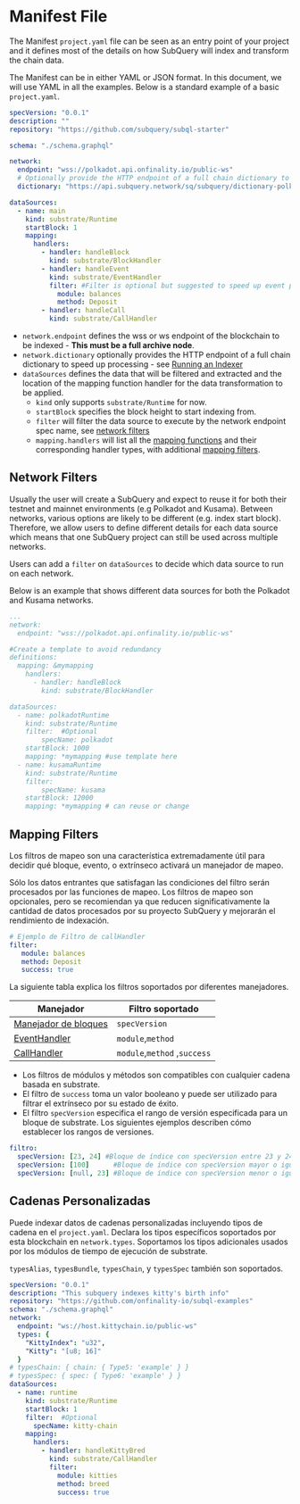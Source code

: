 # Manifest File

The Manifest `project.yaml` file can be seen as an entry point of your project and it defines most of the details on how SubQuery will index and transform the chain data.

The Manifest can be in either YAML or JSON format. In this document, we will use YAML in all the examples. Below is a standard example of a basic `project.yaml`.

``` yml
specVersion: "0.0.1"
description: ""
repository: "https://github.com/subquery/subql-starter"

schema: "./schema.graphql"

network:
  endpoint: "wss://polkadot.api.onfinality.io/public-ws"
  # Optionally provide the HTTP endpoint of a full chain dictionary to speed up processing
  dictionary: "https://api.subquery.network/sq/subquery/dictionary-polkadot"

dataSources:
  - name: main
    kind: substrate/Runtime
    startBlock: 1
    mapping:
      handlers:
        - handler: handleBlock
          kind: substrate/BlockHandler
        - handler: handleEvent
          kind: substrate/EventHandler
          filter: #Filter is optional but suggested to speed up event processing
            module: balances
            method: Deposit
        - handler: handleCall
          kind: substrate/CallHandler
```

- `network.endpoint` defines the wss or ws endpoint of the blockchain to be indexed - **This must be a full archive node**.
- `network.dictionary` optionally provides the HTTP endpoint of a full chain dictionary to speed up processing - see [Running an Indexer](../run/run.md#using-a-dictionary)
- `dataSources` defines the data that will be filtered and extracted and the location of the mapping function handler for the data transformation to be applied.
  - `kind` only supports `substrate/Runtime` for now.
  - `startBlock` specifies the block height to start indexing from.
  - `filter` will filter the data source to execute by the network endpoint spec name, see [network filters](#network-filters)
  - `mapping.handlers` will list all the [mapping functions](./mapping.md) and their corresponding handler types, with additional [mapping filters](#mapping-filters).

## Network Filters

Usually the user will create a SubQuery and expect to reuse it for both their testnet and mainnet environments (e.g Polkadot and Kusama). Between networks, various options are likely to be different (e.g. index start block). Therefore, we allow users to define different details for each data source which means that one SubQuery project can still be used across multiple networks.

Users can add a `filter` on `dataSources` to decide which data source to run on each network.

Below is an example that shows different data sources for both the Polkadot and Kusama networks.

```yaml
...
network:
  endpoint: "wss://polkadot.api.onfinality.io/public-ws"

#Create a template to avoid redundancy
definitions:
  mapping: &mymapping
    handlers:
      - handler: handleBlock
        kind: substrate/BlockHandler

dataSources:
  - name: polkadotRuntime
    kind: substrate/Runtime
    filter:  #Optional
        specName: polkadot
    startBlock: 1000
    mapping: *mymapping #use template here
  - name: kusamaRuntime
    kind: substrate/Runtime
    filter: 
        specName: kusama
    startBlock: 12000 
    mapping: *mymapping # can reuse or change
```

## Mapping Filters

Los filtros de mapeo son una característica extremadamente útil para decidir qué bloque, evento, o extrínseco activará un manejador de mapeo.

Sólo los datos entrantes que satisfagan las condiciones del filtro serán procesados por las funciones de mapeo. Los filtros de mapeo son opcionales, pero se recomiendan ya que reducen significativamente la cantidad de datos procesados por su proyecto SubQuery y mejorarán el rendimiento de indexación.

```yaml
# Ejemplo de Filtro de callHandler
filter: 
   module: balances
   method: Deposit
   success: true
```

La siguiente tabla explica los filtros soportados por diferentes manejadores.

| Manejador                                          | Filtro soportado             |
| -------------------------------------------------- | ---------------------------- |
| [Manejador de bloques](./mapping.md#block-handler) | `specVersion`                |
| [EventHandler](./mapping.md#event-handler)         | `module`,`method`            |
| [CallHandler](./mapping.md#call-handler)           | `module`,`method` ,`success` |


-  Los filtros de módulos y métodos son compatibles con cualquier cadena basada en substrate.
- El filtro de `success` toma un valor booleano y puede ser utilizado para filtrar el extrínseco por su estado de éxito.
- El filtro `specVersion` especifica el rango de versión especificada para un bloque de substrate. Los siguientes ejemplos describen cómo establecer los rangos de versiones.

```yaml
filtro:
  specVersion: [23, 24] #Bloque de índice con specVersion entre 23 y 24 (incluido).
  specVersion: [100]      #Bloque de índice con specVersion mayor o igual a 100.
  specVersion: [null, 23] #Bloque de índice con specVersion menor o igual a 23.
```

## Cadenas Personalizadas

Puede indexar datos de cadenas personalizadas incluyendo tipos de cadena en el `project.yaml`. Declara los tipos específicos soportados por esta blockchain en `network.types`. Soportamos los tipos adicionales usados por los módulos de tiempo de ejecución de substrate.

`typesAlias`, `typesBundle`, `typesChain`, y `typesSpec` también son soportados.

``` yml
specVersion: "0.0.1"
description: "This subquery indexes kitty's birth info"
repository: "https://github.com/onfinality-io/subql-examples"
schema: "./schema.graphql"
network:
  endpoint: "ws://host.kittychain.io/public-ws"
  types: {
    "KittyIndex": "u32",
    "Kitty": "[u8; 16]"
  }
# typesChain: { chain: { Type5: 'example' } }
# typesSpec: { spec: { Type6: 'example' } }
dataSources:
  - name: runtime
    kind: substrate/Runtime
    startBlock: 1
    filter:  #Optional
      specName: kitty-chain 
    mapping:
      handlers:
        - handler: handleKittyBred
          kind: substrate/CallHandler
          filter:
            module: kitties
            method: breed
            success: true
```
